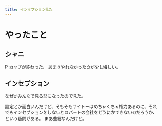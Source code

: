 ```yaml
---
title: インセプション見た
---
```


# やったこと

## シャニ

P カップが終わった。
あまりやれなかったのが少し悔しい。

## インセプション

なぜかみんなで見る形になったので見た。

設定とか面白いんだけど、そもそもサイトーはめちゃくちゃ権力あるのに、それでもインセプションをしないとロバートの会社をどうにかできないのだろうか、という疑問がある。
まあ些細なんだけど。
